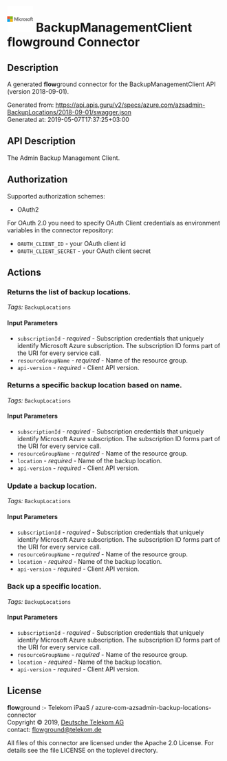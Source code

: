 # ![LOGO](logo.png) BackupManagementClient **flow**ground Connector

## Description

A generated **flow**ground connector for the BackupManagementClient API (version 2018-09-01).

Generated from: https://api.apis.guru/v2/specs/azure.com/azsadmin-BackupLocations/2018-09-01/swagger.json<br/>
Generated at: 2019-05-07T17:37:25+03:00

## API Description

The Admin Backup Management Client.

## Authorization

Supported authorization schemes:
- OAuth2

For OAuth 2.0 you need to specify OAuth Client credentials as environment variables in the connector repository:
* `OAUTH_CLIENT_ID` - your OAuth client id
* `OAUTH_CLIENT_SECRET` - your OAuth client secret

## Actions

### Returns the list of backup locations.

*Tags:* `BackupLocations`

#### Input Parameters
* `subscriptionId` - _required_ - Subscription credentials that uniquely identify Microsoft Azure subscription. The subscription ID forms part of the URI for every service call.
* `resourceGroupName` - _required_ - Name of the resource group.
* `api-version` - _required_ - Client API version.

### Returns a specific backup location based on name.

*Tags:* `BackupLocations`

#### Input Parameters
* `subscriptionId` - _required_ - Subscription credentials that uniquely identify Microsoft Azure subscription. The subscription ID forms part of the URI for every service call.
* `resourceGroupName` - _required_ - Name of the resource group.
* `location` - _required_ - Name of the backup location.
* `api-version` - _required_ - Client API version.

### Update a backup location.

*Tags:* `BackupLocations`

#### Input Parameters
* `subscriptionId` - _required_ - Subscription credentials that uniquely identify Microsoft Azure subscription. The subscription ID forms part of the URI for every service call.
* `resourceGroupName` - _required_ - Name of the resource group.
* `location` - _required_ - Name of the backup location.
* `api-version` - _required_ - Client API version.

### Back up a specific location.

*Tags:* `BackupLocations`

#### Input Parameters
* `subscriptionId` - _required_ - Subscription credentials that uniquely identify Microsoft Azure subscription. The subscription ID forms part of the URI for every service call.
* `resourceGroupName` - _required_ - Name of the resource group.
* `location` - _required_ - Name of the backup location.
* `api-version` - _required_ - Client API version.

## License

**flow**ground :- Telekom iPaaS / azure-com-azsadmin-backup-locations-connector<br/>
Copyright © 2019, [Deutsche Telekom AG](https://www.telekom.de)<br/>
contact: flowground@telekom.de

All files of this connector are licensed under the Apache 2.0 License. For details
see the file LICENSE on the toplevel directory.
